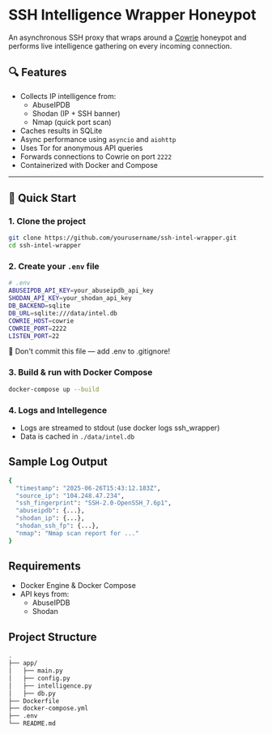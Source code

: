 # SSH Intelligence Wrapper Honeypot

An asynchronous SSH proxy that wraps around a [Cowrie](https://github.com/cowrie/cowrie) honeypot and performs live intelligence gathering on every incoming connection.

## 🔍 Features

- Collects IP intelligence from:
  - AbuseIPDB
  - Shodan (IP + SSH banner)
  - Nmap (quick port scan)
- Caches results in SQLite
- Async performance using `asyncio` and `aiohttp`
- Uses Tor for anonymous API queries
- Forwards connections to Cowrie on port `2222`
- Containerized with Docker and Compose

---

## 🚀 Quick Start

### 1. Clone the project

```bash
git clone https://github.com/yourusername/ssh-intel-wrapper.git
cd ssh-intel-wrapper
```

### 2. Create your ```.env``` file

```bash
# .env
ABUSEIPDB_API_KEY=your_abuseipdb_api_key
SHODAN_API_KEY=your_shodan_api_key
DB_BACKEND=sqlite
DB_URL=sqlite:///data/intel.db
COWRIE_HOST=cowrie
COWRIE_PORT=2222
LISTEN_PORT=22
```
📌 Don't commit this file — add .env to .gitignore!

### 3. Build & run with Docker Compose

```bash
docker-compose up --build
```

### 4. Logs and Intellegence

- Logs are streamed to stdout (use docker logs ssh_wrapper)
- Data is cached in ```./data/intel.db```

## Sample Log Output

```bash
{
  "timestamp": "2025-06-26T15:43:12.183Z",
  "source_ip": "104.248.47.234",
  "ssh_fingerprint": "SSH-2.0-OpenSSH_7.6p1",
  "abuseipdb": {...},
  "shodan_ip": {...},
  "shodan_ssh_fp": {...},
  "nmap": "Nmap scan report for ..."
}
```

## Requirements

- Docker Engine & Docker Compose
- API keys from:
    - AbuseIPDB
    - Shodan

## Project Structure

```bash
.
├── app/
│   ├── main.py
│   ├── config.py
│   ├── intelligence.py
│   ├── db.py
├── Dockerfile
├── docker-compose.yml
├── .env
└── README.md
```

